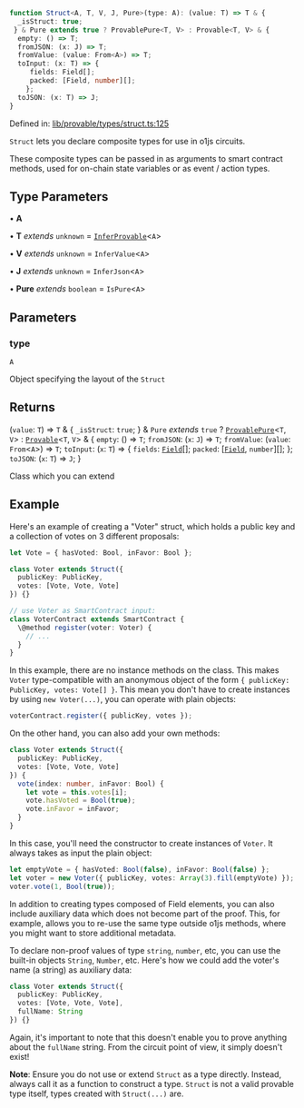 ```ts
function Struct<A, T, V, J, Pure>(type: A): (value: T) => T & {
  _isStruct: true;
 } & Pure extends true ? ProvablePure<T, V> : Provable<T, V> & {
  empty: () => T;
  fromJSON: (x: J) => T;
  fromValue: (value: From<A>) => T;
  toInput: (x: T) => {
     fields: Field[];
     packed: [Field, number][];
    };
  toJSON: (x: T) => J;
}
```

Defined in: [lib/provable/types/struct.ts:125](https://github.com/o1-labs/o1js/blob/89b7d1522af805d6d4c45a96d7a9cbc29a457aec/src/lib/provable/types/struct.ts#L125)

`Struct` lets you declare composite types for use in o1js circuits.

These composite types can be passed in as arguments to smart contract methods, used for on-chain state variables
or as event / action types.

## Type Parameters

• **A**

• **T** *extends* `unknown` = [`InferProvable`](../type-aliases/InferProvable.md)\<`A`\>

• **V** *extends* `unknown` = `InferValue`\<`A`\>

• **J** *extends* `unknown` = `InferJson`\<`A`\>

• **Pure** *extends* `boolean` = `IsPure`\<`A`\>

## Parameters

### type

`A`

Object specifying the layout of the `Struct`

## Returns

(`value`: `T`) => `T` & \{
  `_isStruct`: `true`;
 \} & `Pure` *extends* `true` ? [`ProvablePure`](../type-aliases/ProvablePure.md)\<`T`, `V`\> : [`Provable`](../type-aliases/Provable.md)\<`T`, `V`\> & \{
  `empty`: () => `T`;
  `fromJSON`: (`x`: `J`) => `T`;
  `fromValue`: (`value`: `From`\<`A`\>) => `T`;
  `toInput`: (`x`: `T`) => \{
     `fields`: [`Field`](../type-aliases/Field.md)[];
     `packed`: \[[`Field`](../type-aliases/Field.md), `number`\][];
    \};
  `toJSON`: (`x`: `T`) => `J`;
 \}

Class which you can extend

## Example

Here's an example of creating a "Voter" struct, which holds a public key and a collection of votes on 3 different proposals:
```ts
let Vote = { hasVoted: Bool, inFavor: Bool };

class Voter extends Struct({
  publicKey: PublicKey,
  votes: [Vote, Vote, Vote]
}) {}

// use Voter as SmartContract input:
class VoterContract extends SmartContract {
  \@method register(voter: Voter) {
    // ...
  }
}
```
In this example, there are no instance methods on the class. This makes `Voter` type-compatible with an anonymous object of the form
`{ publicKey: PublicKey, votes: Vote[] }`.
This mean you don't have to create instances by using `new Voter(...)`, you can operate with plain objects:
```ts
voterContract.register({ publicKey, votes });
```

On the other hand, you can also add your own methods:
```ts
class Voter extends Struct({
  publicKey: PublicKey,
  votes: [Vote, Vote, Vote]
}) {
  vote(index: number, inFavor: Bool) {
    let vote = this.votes[i];
    vote.hasVoted = Bool(true);
    vote.inFavor = inFavor;
  }
}
```

In this case, you'll need the constructor to create instances of `Voter`. It always takes as input the plain object:
```ts
let emptyVote = { hasVoted: Bool(false), inFavor: Bool(false) };
let voter = new Voter({ publicKey, votes: Array(3).fill(emptyVote) });
voter.vote(1, Bool(true));
```

In addition to creating types composed of Field elements, you can also include auxiliary data which does not become part of the proof.
This, for example, allows you to re-use the same type outside o1js methods, where you might want to store additional metadata.

To declare non-proof values of type `string`, `number`, etc, you can use the built-in objects `String`, `Number`, etc.
Here's how we could add the voter's name (a string) as auxiliary data:
```ts
class Voter extends Struct({
  publicKey: PublicKey,
  votes: [Vote, Vote, Vote],
  fullName: String
}) {}
```

Again, it's important to note that this doesn't enable you to prove anything about the `fullName` string.
From the circuit point of view, it simply doesn't exist!

**Note**: Ensure you do not use or extend `Struct` as a type directly. Instead, always call it as a function to construct a type. `Struct` is not a valid provable type itself, types created with `Struct(...)` are.
